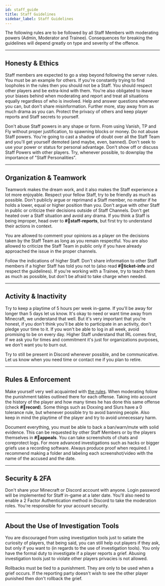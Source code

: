 ```yaml
---
id: staff_guide
title: Staff Guidelines
sidebar_label: Staff Guidelines
---
```

The following rules are to be followed by all Staff Members with moderating powers (Admin, Moderator and Trainee). Consequences for breaking the guidelines will depend greatly on type and severity of the offence.

---
## Honesty & Ethics
Staff members are expected to go a step beyond following the server rules. You must be an example for others. If you're constantly trying to find loopholes in the rules then you should not be a Staff. You should respect other players and be extra-kind with them. You're also obligated to leave your biases behind when moderating and report and treat all situations equally regardless of who is involved. Help and answer questions whenever you can, but don't share misinformation. Further more, stay away from as much drama as you can. Protect the privacy of others and keep player reports and Staff secrets to yourself. 

Don't abuse Staff powers in any shape or form. From using Vanish, TP and Fly without proper justification, to spawning blocks or money. Do not abuse Staff powers. You're going to cast a shadow of doubt over all the Staff Team and you'll get yourself demoted (and maybe, even, banned). Don't seek to use your power or status for personal advantage. Don't show off or discuss Staff Powers with other players. Try, whenever possible, to downplay the importance of "Staff Personalities".

---
## Organization & Teamwork
Teamwork makes the dream work, and it also makes the Staff experience a lot more enjoyable. Respect your fellow Staff, try to be friendly as much as possible. Don't publicly argue or reprimand a Staff member, no matter if he holds a lower, equal or higher position than you. Don't argue with other Staff in public or criticize their decisions outside of Staff Channels. Don't get heated over a Staff situation and avoid any drama. If you think a Staff is being improper, head over to **#📩staff-reports**, but first try to understand their actions in context.

You are allowed to comment your opinions as a player on the decisions taken by the Staff Team as long as you remain respectful. You are also allowed to criticize the Staff Team in public only if you have already approached the issue in the proper channels.

Follow the indications of higher Staff. Don't share information to other Staff members if a higher Staff has told you not to (also read **#📜ticket-info** and respect the guidelines). If you're working with a Trainee, try to teach them as much as possible, but don't be afraid to take charge when needed.

---
## Activity & Inactivity
Try to keep a playtime of 5 hours per week in-game. If you'll be away for longer than 5 days let us know. It's okay to need or want time away from Minecraft, we understand that well. But it's very important that you're honest, if you don't think you'll be able to participate in an activity, don't pledge your time to it. If you won't be able to log in all week, avoid promising to be on every day. Higher Staff understand that IRL comes first, if we ask you for times and commitment it's just for organizations purposes, we don't want you to burn out.

Try to still be present in Discord whenever possible, and be communicative. Let us know when you need time or contact me if you plan to retire. 

---
## Rules & Enforcement
Make yourself very well acquainted with [the rules](./rules.md). When moderating follow the punishment tables outlined there for each offense. Taking into account the history of the player and how many times he has done this same offense (check **#📜record**). Some things such as Doxxing and Slurs have a 0 tolerance rule, but whenever possible try to avoid banning people. Also keep in mind the playtime of the player and try to avoid unnecessary harm.

Document everything, you must be able to back a ban/warn/mute with solid evidence. This can be requested by other Staff Members or by the players themselves in **#📩appeals**. You can take screenshots of chats and coreprotect logs. For more advanced investigations such as hacks or bigger griefs use a recording software.  Always produce proof when required. I recommend making a folder and labeling each screenshot/video with the name of the accused and the date.

---
## Security & 2FA
Don't share your Minecraft or Discord account with anyone. Login password will be implemented for Staff in-game at a later date. You'll also need to enable a 2 Factor Authentication method in Discord to take the moderation roles. You're responsible for your account security.

---
## About the Use of Investigation Tools
You are discouraged from using investigation tools just to satiate the curiosity of players, that being said, you can still help out players if they ask, but only if you want to (in regards to the use of investigation tools). You only have the formal duty to investigate if a player reports a grief. Abusing investigation tools just to violate other players privacies is not allowed. 

Rollbacks must be tied to a punishment. They are only to be used when a grief occurs. If the reporting party doesn't wish to see the other player punished then don't rollback the grief.
